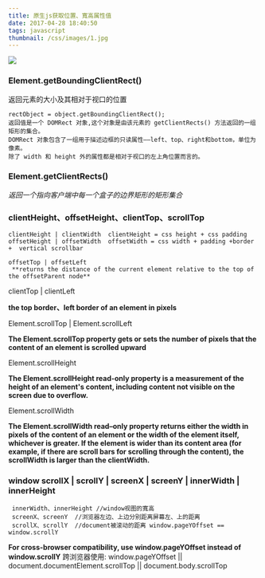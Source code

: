 ```yaml
---
title: 原生js获取位置、寬高属性值
date: 2017-04-28 18:40:50
tags: javascript
thumbnail: /css/images/1.jpg
---
```


![](/css/images/1.jpg)

### Element.getBoundingClientRect()

返回元素的大小及其相对于视口的位置

```
rectObject = object.getBoundingClientRect();
返回值是一个 DOMRect 对象,这个对象是由该元素的 getClientRects() 方法返回的一组矩形的集合。
DOMRect 对象包含了一组用于描述边框的只读属性——left、top、right和bottom，单位为像素。
除了 width 和 height 外的属性都是相对于视口的左上角位置而言的。

```

### Element.getClientRects()

*返回一个指向客户端中每一个盒子的边界矩形的矩形集合*


### clientHeight、offsetHeight、clientTop、scrollTop

```
clientHeight | clientWidth  clientHeight = css height + css padding
offsetHeight | offsetWidth  offsetWidth = css width + padding +border +  vertical scrollbar   

offsetTop | offsetLeft
 **returns the distance of the current element relative to the top of the offsetParent node**
```


clientTop | clientLeft

**the top border、left border of an element in pixels**

Element.scrollTop | Element.scrollLeft

**The Element.scrollTop property gets or sets the number of pixels that 
the content of an element is scrolled upward**

Element.scrollHeight

**The Element.scrollHeight read-only property is a measurement of the height of an element's content, 
including content not visible on the screen due to overflow.** 
 
Element.scrollWidth

**The Element.scrollWidth read–only property returns either the width in pixels 
of the content of an element or the width of the element itself, whichever is greater. 
If the element is wider than its content area (for example, if there are scroll bars for scrolling through the content), 
the scrollWidth is larger than the clientWidth.**



### window scrollX | scrollY | screenX | screenY | innerWidth | innerHeight

```
 innerWidth、innerHeight //window视图的寬高
 screenX、screenY  //浏览器左边、上边分别距离屏幕左、上的距离
 scrollX、scrollY  //document被滚动的距离 window.pageYOffset == window.scrollY
```

**For cross-browser compatibility, use window.pageYOffset instead of window.scrollY** 
跨浏览器使用:
window.pageYOffset || document.documentElement.scrollTop || document.body.scrollTop   
    
